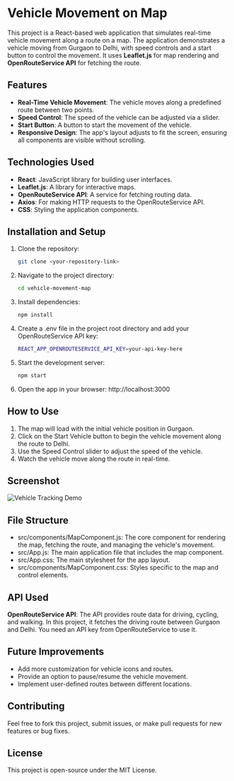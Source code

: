 # Vehicle Movement on Map

This project is a React-based web application that simulates real-time vehicle movement along a route on a map. The application demonstrates a vehicle moving from Gurgaon to Delhi, with speed controls and a start button to control the movement. It uses **Leaflet.js** for map rendering and **OpenRouteService API** for fetching the route.

## Features

- **Real-Time Vehicle Movement**: The vehicle moves along a predefined route between two points.
- **Speed Control**: The speed of the vehicle can be adjusted via a slider.
- **Start Button**: A button to start the movement of the vehicle.
- **Responsive Design**: The app's layout adjusts to fit the screen, ensuring all components are visible without scrolling.

## Technologies Used

- **React**: JavaScript library for building user interfaces.
- **Leaflet.js**: A library for interactive maps.
- **OpenRouteService API**: A service for fetching routing data.
- **Axios**: For making HTTP requests to the OpenRouteService API.
- **CSS**: Styling the application components.

## Installation and Setup

1. Clone the repository:
   ```bash
   git clone <your-repository-link>
2. Navigate to the project directory:
    ```bash
    cd vehicle-movement-map
3. Install dependencies:
    ```bash
    npm install
4. Create a .env file in the project root directory and add your OpenRouteService API key:
    ```bash
    REACT_APP_OPENROUTESERVICE_API_KEY=your-api-key-here
5. Start the development server:
    ```bash
    npm start
6. Open the app in your browser:
    http://localhost:3000

## How to Use

1. The map will load with the initial vehicle position in Gurgaon.
2. Click on the Start Vehicle button to begin the vehicle movement along the route to Delhi.
3. Use the Speed Control slider to adjust the speed of the vehicle.
4. Watch the vehicle move along the route in real-time.

## Screenshot

![Vehicle Tracking Demo](./src/assets/map_ss.PNG)

## File Structure

- src/components/MapComponent.js: The core component for rendering the map, fetching the route, and managing the vehicle's movement.
- src/App.js: The main application file that includes the map component.
- src/App.css: The main stylesheet for the app layout.
- src/components/MapComponent.css: Styles specific to the map and control elements.

## API Used

**OpenRouteService API**: The API provides route data for driving, cycling, and walking. In this project, it fetches the driving route between Gurgaon and Delhi. You need an API key from OpenRouteService to use it.

## Future Improvements

- Add more customization for vehicle icons and routes.
- Provide an option to pause/resume the vehicle movement.
- Implement user-defined routes between different locations.

## Contributing

Feel free to fork this project, submit issues, or make pull requests for new features or bug fixes.

## License
This project is open-source under the MIT License.
